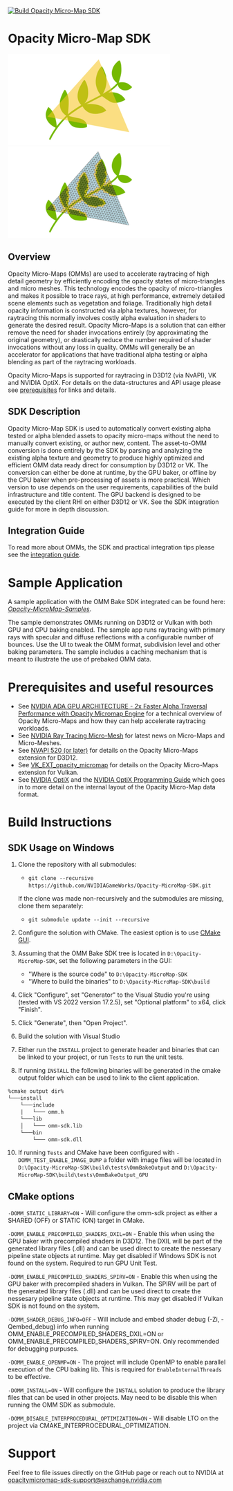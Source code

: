 [![Build Opacity Micro-Map SDK](https://github.com/NVIDIAGameWorks/Opacity-MicroMap-SDK/actions/workflows/build.yml/badge.svg?branch=main&event=push)](https://github.com/NVIDIAGameWorks/Opacity-MicroMap-SDK/actions/workflows/build.yml)

# Opacity Micro-Map SDK

![shader execution without OMMs](docs/images/header/omm_off_75.png)
![shader with OMMs](docs/images/header/omm_on_75.png)

## Overview
Opacity Micro-Maps (OMMs) are used to accelerate raytracing of high detail geometry by efficiently encoding the opacity states of micro-triangles and micro meshes. This technology encodes the opacity of micro-triangles and makes it possible to trace rays, at high performance, extremely detailed scene elements such as vegetation and foliage. Traditionally high detail opacity information is constructed via alpha textures, however, for raytracing this normally involves costly alpha evaluation in shaders to generate the desired result. Opacity Micro-Maps is a solution that can either remove the need for shader invocations entirely (by approximating the original geometry), or drastically reduce the number required of shader invocations without any loss in quality. OMMs will generally be an accelerator for applications that have traditional alpha testing or alpha blending as part of the raytracing workloads.

Opacity Micro-Maps is supported for raytracing in D3D12 (via NvAPI), VK and NVIDIA OptiX. For details on the data-structures and API usage please see [prerequisites](#prerequisites-and-useful-resources) for links and details.

## SDK Description
Opacity Micro-Map SDK is used to automatically convert existing alpha tested or alpha blended assets to opacity micro-maps without the need to manually convert existing, or author new, content. The asset-to-OMM conversion is done entirely by the SDK by parsing and analyzing the existing alpha texture and geometry to produce highly optimized and efficient OMM data ready direct for consumption by D3D12 or VK. The conversion can either be done at runtime, by the GPU baker, or offline by the CPU baker when pre-processing of assets is more practical. Which version to use depends on the user requirements, capabilities of the build infrastructure and title content. The GPU backend is designed to be executed by the client RHI on either D3D12 or VK. See the SDK integration guide for more in depth discussion. 

## Integration Guide
To read more about OMMs, the SDK and practical integration tips please see the [integration guide](docs/integration_guide.md).


# Sample Application
A sample application with the OMM Bake SDK integrated can be found here: *[Opacity-MicroMap-Samples](https://github.com/NVIDIAGameWorks/Opacity-MicroMap-Samples)*.

The sample demonstrates OMMs running on D3D12 or Vulkan with both GPU and CPU baking enabled. The sample app runs raytracing with primary rays with specular and diffuse reflections with a configurable number of bounces. Use the UI to tweak the OMM format, subdivision level and other baking parameters. The sample includes a caching mechanism that is meant to illustrate the use of prebaked OMM data.

# Prerequisites and useful resources
- See [NVIDIA ADA GPU ARCHITECTURE - 2x Faster Alpha Traversal Performance with Opacity Micromap Engine](https://images.nvidia.com/aem-dam/Solutions/geforce/ada/nvidia-ada-gpu-architecture.pdf) for a technical overview of Opacity Micro-Maps and how they can help accelerate raytracing workloads.
- See [NVIDIA Ray Tracing Micro-Mesh](https://developer.nvidia.com/rtx/ray-tracing/micro-mesh) for latest news on Micro-Maps and Micro-Meshes.
- See [NVAPI 520 (or later)](https://developer.nvidia.com/rtx/path-tracing/nvapi/get-started) for details on the Opacity Micro-Maps extension for D3D12.
- See [VK_EXT_opacity_micromap](https://github.com/KhronosGroup/Vulkan-Docs/blob/main/chapters/VK_EXT_opacity_micromap/micromaps.adoc) for details on the Opacity Micro-Maps extension for Vulkan.
- See [NVIDIA OptiX](https://developer.nvidia.com/designworks/optix/download) and the [NVIDIA OptiX Programming Guide](https://raytracing-docs.nvidia.com/optix7/guide/index.html#acceleration_structures#accelstruct-omm) which goes in to more detail on the internal layout of the Opacity Micro-Map data format.
# Build Instructions

## SDK Usage on Windows

1. Clone the repository with all submodules:
	- `git clone --recursive https://github.com/NVIDIAGameWorks/Opacity-MicroMap-SDK.git`

	If the clone was made non-recursively and the submodules are missing, clone them separately:

	- `git submodule update --init --recursive`
	
2. Configure the solution with CMake. The easiest option is to use [CMake GUI](https://cmake.org/download/).

3. Assuming that the OMM Bake SDK tree is located in `D:\Opacity-MicroMap-SDK`, set the following parameters in the GUI:
	- "Where is the source code" to `D:\Opacity-MicroMap-SDK`
	- "Where to build the binaries" to `D:\Opacity-MicroMap-SDK\build`

5. Click "Configure", set "Generator" to the Visual Studio you're using (tested with VS 2022 version 17.2.5), set "Optional platform" to x64, click "Finish".

6. Click "Generate", then "Open Project".

7. Build the solution with Visual Studio 

8. Either run the `INSTALL` project to generate header and binaries that can be linked to your project, or run `Tests` to run the unit tests.

9. If running ``INSTALL`` the following binaries will be generated in the cmake output folder which can be used to link to the client application.
```
%cmake output dir%
└───install
    └───include
    |   └─── omm.h
    └───lib
    │   └─── omm-sdk.lib
    └───bin
        └─── omm-sdk.dll
```
10. If running `Tests` and CMake have been configured with `-DOMM_TEST_ENABLE_IMAGE_DUMP` a folder with image files will be located in `D:\Opacity-MicroMap-SDK\build\tests\OmmBakeOutput` and  `D:\Opacity-MicroMap-SDK\build\tests\OmmBakeOutput_GPU`

## CMake options
`-DOMM_STATIC_LIBRARY=ON` - Will configure the omm-sdk project as either a SHARED (OFF) or STATIC (ON) target in CMake. 

`-DOMM_ENABLE_PRECOMPILED_SHADERS_DXIL=ON` - Enable this when using the GPU baker with precompiled shaders in D3D12. The DXIL will be part of the generated library files (.dll) and can be used direct to create the nessesary pipeline state objects at runtime. May get disabled if Windows SDK is not found on the system. Required to run GPU Unit Test.

`-DOMM_ENABLE_PRECOMPILED_SHADERS_SPIRV=ON` - Enable this when using the GPU baker with precompiled shaders in Vulkan. The SPIRV will be part of the generated library files (.dll) and can be used direct to create the nessesary pipeline state objects at runtime. This may get disabled if Vulkan SDK is not found on the system.

`-DOMM_SHADER_DEBUG_INFO=OFF` - Will include and embed shader debug (-Zi, -Qembed_debug) info when running OMM_ENABLE_PRECOMPILED_SHADERS_DXIL=ON or OMM_ENABLE_PRECOMPILED_SHADERS_SPIRV=ON. Only recommended for debugging purpuses.

`-DOMM_ENABLE_OPENMP=ON` - The project will include OpenMP to enable parallel execution of the CPU baking lib. This is required for ``EnableInternalThreads`` to be effective.

`-DOMM_INSTALL=ON` - Will configure the ``INSTALL`` solution to produce the library files that can be used in other projects. May need to be disable this when running the OMM SDK as submodule.

`-DOMM_DISABLE_INTERPROCEDURAL_OPTIMIZATION=ON` - Will disable LTO on the project via CMAKE_INTERPROCEDURAL_OPTIMIZATION.

# Support

Feel free to file issues directly on the GitHub page or reach out to NVIDIA at opacitymicromap-sdk-support@exchange.nvidia.com
